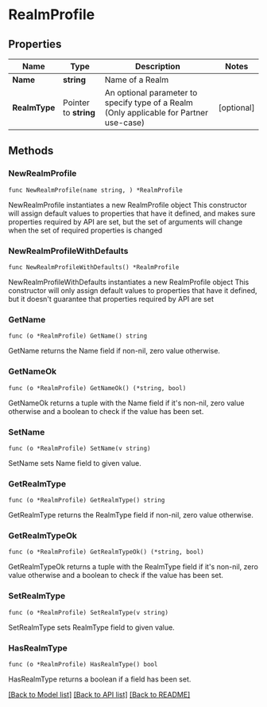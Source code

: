 # RealmProfile

## Properties

Name | Type | Description | Notes
------------ | ------------- | ------------- | -------------
**Name** | **string** | Name of a Realm | 
**RealmType** | Pointer to **string** | An optional parameter to specify type of a Realm (Only applicable for Partner use-case) | [optional] 

## Methods

### NewRealmProfile

`func NewRealmProfile(name string, ) *RealmProfile`

NewRealmProfile instantiates a new RealmProfile object
This constructor will assign default values to properties that have it defined,
and makes sure properties required by API are set, but the set of arguments
will change when the set of required properties is changed

### NewRealmProfileWithDefaults

`func NewRealmProfileWithDefaults() *RealmProfile`

NewRealmProfileWithDefaults instantiates a new RealmProfile object
This constructor will only assign default values to properties that have it defined,
but it doesn't guarantee that properties required by API are set

### GetName

`func (o *RealmProfile) GetName() string`

GetName returns the Name field if non-nil, zero value otherwise.

### GetNameOk

`func (o *RealmProfile) GetNameOk() (*string, bool)`

GetNameOk returns a tuple with the Name field if it's non-nil, zero value otherwise
and a boolean to check if the value has been set.

### SetName

`func (o *RealmProfile) SetName(v string)`

SetName sets Name field to given value.


### GetRealmType

`func (o *RealmProfile) GetRealmType() string`

GetRealmType returns the RealmType field if non-nil, zero value otherwise.

### GetRealmTypeOk

`func (o *RealmProfile) GetRealmTypeOk() (*string, bool)`

GetRealmTypeOk returns a tuple with the RealmType field if it's non-nil, zero value otherwise
and a boolean to check if the value has been set.

### SetRealmType

`func (o *RealmProfile) SetRealmType(v string)`

SetRealmType sets RealmType field to given value.

### HasRealmType

`func (o *RealmProfile) HasRealmType() bool`

HasRealmType returns a boolean if a field has been set.


[[Back to Model list]](../README.md#documentation-for-models) [[Back to API list]](../README.md#documentation-for-api-endpoints) [[Back to README]](../README.md)


